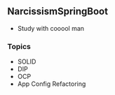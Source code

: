 ## NarcissismSpringBoot

- Study with cooool man

### Topics

- SOLID
- DIP
- OCP
- App Config Refactoring



